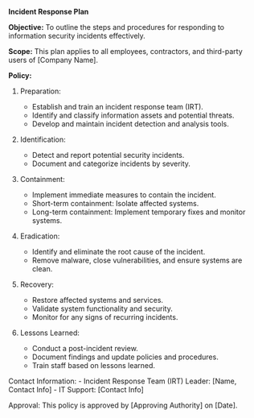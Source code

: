 **Incident Response Plan**

**Objective:**
To outline the steps and procedures for responding to information security incidents effectively.

**Scope:**
This plan applies to all employees, contractors, and third-party users of [Company Name].

**Policy:**

1. Preparation:
    - Establish and train an incident response team (IRT).
    - Identify and classify information assets and potential threats.
    - Develop and maintain incident detection and analysis tools.

2. Identification:
    - Detect and report potential security incidents.
    - Document and categorize incidents by severity.

3. Containment:
    - Implement immediate measures to contain the incident.
    - Short-term containment: Isolate affected systems.
    - Long-term containment: Implement temporary fixes and monitor systems.

4. Eradication:
    - Identify and eliminate the root cause of the incident.
    - Remove malware, close vulnerabilities, and ensure systems are clean.

5. Recovery:
    - Restore affected systems and services.
    - Validate system functionality and security.
    - Monitor for any signs of recurring incidents.

6. Lessons Learned:
    - Conduct a post-incident review.
    - Document findings and update policies and procedures.
    - Train staff based on lessons learned.

Contact Information:
                                                                                                                                                                                                                                                                                                                          - Incident Response Team (IRT) Leader: [Name, Contact Info]
    - IT Support: [Contact Info]

Approval:
This policy is approved by [Approving Authority] on [Date].
